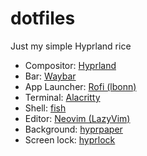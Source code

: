 # dotfiles
Just my simple Hyprland rice
- Compositor: [Hyprland](https://hyprland.org)
- Bar: [Waybar](https://github.com/Alexays/Waybar)
- App Launcher: [Rofi (lbonn)](https://github.com/lbonn/rofi)
- Terminal: [Alacritty](https://alacritty.org)
- Shell: [fish](https://fishshell.com)
- Editor: [Neovim (LazyVim)](https://lazyvim.org)
- Background: [hyprpaper](https://wiki.hyprland.org/Hypr-Ecosystem/hyprpaper/)
- Screen lock: [hyprlock](https://wiki.hyprland.org/Hypr-Ecosystem/hyprlock/)
